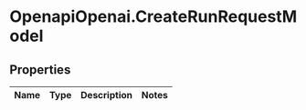 # OpenapiOpenai.CreateRunRequestModel

## Properties

Name | Type | Description | Notes
------------ | ------------- | ------------- | -------------


